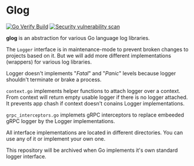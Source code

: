 # Glog

[![Go Verify Build](https://github.com/anoideaopen/glog/actions/workflows/go.yml/badge.svg?branch=main)](https://github.com/anoideaopen/glog/actions/workflows/go.yml)
[![Security vulnerability scan](https://github.com/anoideaopen/glog/actions/workflows/vulnerability-scan.yml/badge.svg?branch=main)](https://github.com/anoideaopen/glog/actions/workflows/vulnerability-scan.yml)

__glog__ is an abstraction for various Go language log libraries.

The ```Logger``` interface is in maintenance-mode to prevent broken changes to projects based on it. But we will add more different implementations (wrappers) for various log libraries. 

Logger doesn't implements "_Fatal_" and "_Panic_" levels because logger shouldn't terminate or brake a process.

```context.go``` implements helper functions to attach logger over a context. From context will return empty usable logger if there is no logger attached. It prevents app chash if context doesn't conains Logger implementations.

```grpc_interceptors.go``` implemets gRPC interceptors to replace embeeded gRPC logger by the Logger implementations.

All interface implementations are located in different directories. You can use any of it or implement your own one.

This repository will be archived when Go implements it's own standard logger interface.